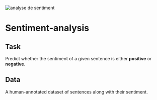 
![analyse de sentiment](https://user-images.githubusercontent.com/29388984/109720429-11365f00-7b78-11eb-8b03-9b5593da5689.PNG)


# Sentiment-analysis

## Task
Predict whether the sentiment of a given sentence is either **positive** or **negative**.

## Data 
A human-annotated dataset of sentences along with their sentiment. 
